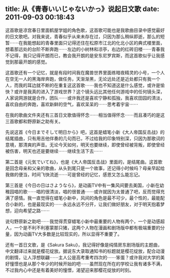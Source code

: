 title: 从《青春いいじゃないかっ》说起日文歌
date: 2011-09-03 00:18:43
---

这首歌是凉宫春日里面鹤屋学姐的角色歌，这首歌可能也是我歌曲目录中感觉最好的日文歌吧。对我来说，青春似乎从来未存在过，只因为那么稍纵即逝，那么的短暂⋯⋯在我能想起的青春里面只记得还住在松原市江北的化北小区的典式楼里面，想着那远处的台阶不断奔跑⋯⋯左边的小树林和凉亭，右边的红砖旧楼⋯⋯青春我不记得，我只记得开朗而已，教会我开朗的是安东尼罗宾斯，而这首歌似乎让我感觉到那最开朗的感觉。

这首歌还有一个记忆，就是有段时间我在魔兽世界里面练暗夜精灵的小号，一个人在空无一人的黑海岸奔跑，做任务，天渐渐黑，无论远处还是近处都只有我一个人，而我的耳边就不断的在重复这这首歌⋯⋯我也不知道这是什么感觉，或许是愉快？或许是我真的进入了游戏世界？这个镜头远比其他任何游戏中的任何镜头深，人家说网游就是合作，团队⋯⋯或许我还是喜欢宁静和孤独，我喜欢田园的清淡，喜欢自由的奔跑，喜欢新鲜的空气，喜欢呆呆的⋯⋯思考着宇宙⋯⋯

在我的歌曲文件夹还有三首日文歌值得怀念⋯⋯相当值得怀念⋯⋯而且凑巧的是这三首歌都和野原新之助有关。

先说这首《今日までそして明日から》吧，这首是蜡笔小新《大人帝国反击战》的结尾插曲，只有用吉他伴奏的几句而已，不过给我的印象特别深，只因为那歌词的意境，那清爽的声音。无论今天如何，明天也要继续，即使曾经被背叛，即使曾经被伤害，明天也还是要继续⋯⋯继续生活下去⋯⋯

第二首是《元気でいてね》，也是《大人帝国反击战》里面的，是结尾曲。这首歌是回念母亲和父亲的歌曲，从头到尾只是一个故事，还记得小时候吗？母亲早起给我做的便当，时间飞快流逝⋯⋯可是曾经的记忆，感恩又怎么能忘记。

第三首是《今日の日はさようなら》，是动画TV中有一集风间要去美国，小新在幼稚园唱的歌⋯⋯唱的很清淡，唱的很普通⋯⋯或许就因为太普通了吧，反而觉得充满了感情。我一直觉得在蜡笔小新中，风间的角色是最不可少，最个性的，最能配合小新的，也是最现实的⋯⋯永远永远不分开，让我们做好朋友，对于明天抱着梦想，迎向希望之路⋯⋯

说句野原新之助吧⋯⋯我觉得贯穿蜡笔小新中最重要的人物有两个，一个是动感超人，一个是不利不利塞蒙那只猪，这两个人物在漫画和剧场版中都有极端重要的分量，因为动画TV大多数是比较现实的，所以显得不重要了。

还有一首日文歌，是《Sakura Saku》，我记得好像是纯情房东剧场版的主题曲，中文翻译过来就是樱花绽放。据说东大录取通知书的标题就是樱花绽放，配合动漫的剧情，让人浮想联翩⋯⋯主人公是高考重考四次的⋯⋯笨蛋？或许我对大学的美好憧憬也是从那个年少的时候开始的吧⋯⋯虽然现在所在的学校让我有诸多不满，不过我内心中还是有着美好的憧憬，渴望迎来那樱花绽放的时刻。